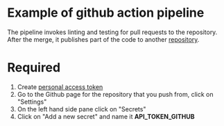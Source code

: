 # Example of github action pipeline

The pipeline invokes linting and testing for pull requests to the repository.
After the merge, it publishes part of the code to another [repository](https://github.com/khevse/ci-target).

# Required
1. Create [personal access token](https://docs.github.com/en/authentication/keeping-your-account-and-data-secure/creating-a-personal-access-token)
2. Go to the Github page for the repository that you push from, click on "Settings"
3. On the left hand side pane click on "Secrets"
4. Click on "Add a new secret" and name it **API_TOKEN_GITHUB**

